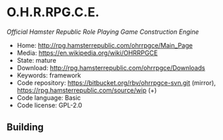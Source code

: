 # O.H.R.RPG.C.E.

_Official Hamster Republic Role Playing Game Construction Engine_

- Home: http://rpg.hamsterrepublic.com/ohrrpgce/Main_Page
- Media: https://en.wikipedia.org/wiki/OHRRPGCE
- State: mature
- Download: http://rpg.hamsterrepublic.com/ohrrpgce/Downloads
- Keywords: framework
- Code repository: https://bitbucket.org/rbv/ohrrpgce-svn.git (mirror), https://rpg.hamsterrepublic.com/source/wip (+)
- Code language: Basic
- Code license: GPL-2.0

## Building

